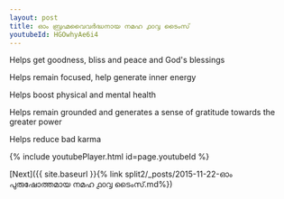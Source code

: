 ```yaml
---
layout: post
title: ഓം ബ്രഹ്മവൈവർദ്ധനായ നമഹ ൧൦൮ ടൈംസ്
youtubeId: HGOwhyAe6i4
---
```

 
 
Helps get goodness, bliss and peace and God's blessings
 
Helps remain focused, help generate inner energy 
 
Helps boost physical and mental health 
 
Helps remain grounded and generates a sense of gratitude towards the greater power 
 
Helps reduce bad karma
 
 
 
 


{% include youtubePlayer.html id=page.youtubeId %}
 
[Next]({{ site.baseurl }}{% link  split2/_posts/2015-11-22-ഓം പുരുഷോത്തമായ നമഹ ൧൦൮ ടൈംസ്.md%})
 
